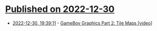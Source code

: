 # [Published on 2022-12-30](index.md)

* [2022-12-30, 19:39:11](https://news.ycombinator.com/item?id=34189053) - [GameBoy Graphics Part 2: Tile Maps [video]](https://www.youtube.com/watch?v=_h5TXh20_fQ)
